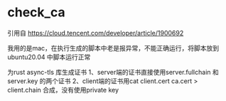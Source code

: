 # check_ca
引用自 https://cloud.tencent.com/developer/article/1900692

我用的是mac，在执行生成的脚本中老是报异常，不能正确运行，将脚本放到ubuntu20.04 中脚本运行正常

为rust async-tls 库生成证书
1、server端的证书直接使用server.fullchain 和server.key 的两个证书
2、client端的证书用cat client.cert ca.cert > client.chain 合成，没有使用private key

